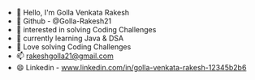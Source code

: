 - 👋 Hello, I'm Golla Venkata Rakesh
- 👋 Github - @Golla-Rakesh21
- 👀 interested in solving Coding Challenges
- 🌱 currently learning Java & DSA
- 💞️ Love solving Coding Challenges 
- 📫 rakeshgolla21@gmail.com
- 😄 Linkedin - www.linkedin.com/in/golla-venkata-rakesh-12345b2b6

